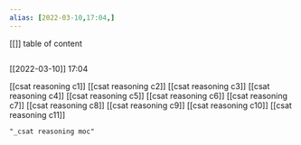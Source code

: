 ```yaml
---
alias: [2022-03-10,17:04,]
---
```

[[]]
table of content
```toc
```

[[2022-03-10]] 17:04

[[csat reasoning c1]]
[[csat reasoning c2]]
[[csat reasoning c3]]
[[csat reasoning c4]]
[[csat reasoning c5]]
[[csat reasoning c6]]
[[csat reasoning c7]]
[[csat reasoning c8]]
[[csat reasoning c9]]
[[csat reasoning c10]]
[[csat reasoning c11]]
```query 2022-03-10 17:06
"_csat reasoning moc"
```